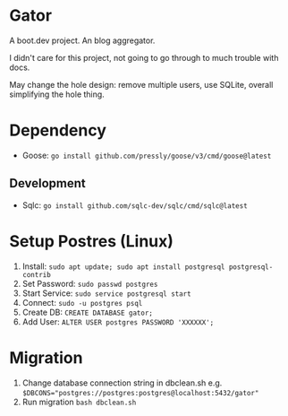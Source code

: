 
# Gator

A boot.dev project. An blog aggregator.

I didn't care for this project, not going to go through to much trouble with docs.

May change the hole design: remove multiple users, use SQLite, overall simplifying the hole thing.

# Dependency 

- Goose: `go install github.com/pressly/goose/v3/cmd/goose@latest`

## Development

- Sqlc:  `go install github.com/sqlc-dev/sqlc/cmd/sqlc@latest`

# Setup Postres (Linux)

1. Install: `sudo apt update; sudo apt install postgresql postgresql-contrib`
1. Set Password: `sudo passwd postgres`
1. Start Service: `sudo service postgresql start`
1. Connect: `sudo -u postgres psql`
1. Create DB: `CREATE DATABASE gator;`
1. Add User: `ALTER USER postgres PASSWORD 'XXXXXX';`

# Migration

1. Change database connection string in dbclean.sh e.g. `$DBCONS="postgres://postgres:postgres@localhost:5432/gator"`
1. Run migration `bash dbclean.sh`
